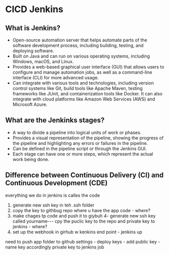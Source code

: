# CICD Jenkins

## What is Jenkins?
- Open-source automation server that helps automate parts of the software development process, including building, testing, and deploying software.
- Built on Java and can run on various operating systems, including Windows, macOS, and Linux.
- Provides a web-based graphical user interface (GUI) that allows users to configure and manage automation jobs, as well as a command-line interface (CLI) for more advanced usage.
- Can integrate with various tools and technologies, including version control systems like Git, build tools like Apache Maven, testing frameworks like JUnit, and containerization tools like Docker. It can also integrate with cloud platforms like Amazon Web Services (AWS) and Microsoft Azure.

## What are the Jenkinks stages?
- A way to divide a pipeline into logical units of work or phases.
- Provides a visual representation of the pipeline, showing the progress of the pipeline and highlighting any errors or failures in the pipeline.
- Can be defined in the pipeline script or through the Jenkins GUI.
- Each stage can have one or more steps, which represent the actual work being done.


## Difference between Continuous Delivery (CI) and Continuous Development (CDE)


everything we do in jenkins is calles the code
1. generate new ssh key in teh .ssh folder
2. copy the key to githbug repo where u have the app code - where?
3. make chages tp code and push it to giybuh
4- generate new ssh key called yourname--- cpy the puclic key to the repo and private key to jenkins - where?
5. set up the webhook in girhub w kenkins end point - jenkins up

need to push app folder to github
settings - deploy keys - add public key - name key accordingly
private key to jenkins job

